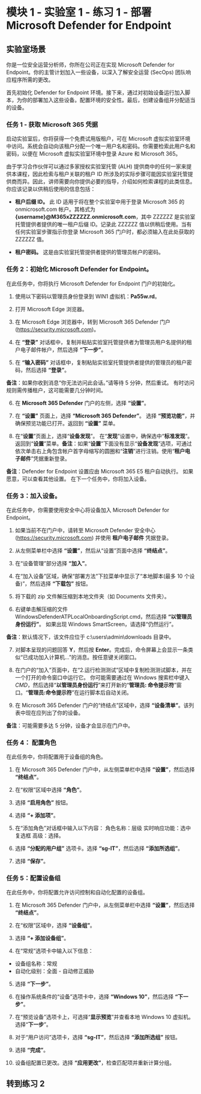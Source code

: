 # 模块 1 - 实验室 1 - 练习 1 - 部署 Microsoft Defender for Endpoint

## 实验室场景

你是一位安全运营分析师，你所在公司正在实现 Microsoft Defender for Endpoint。你的主管计划加入一些设备，以深入了解安全运营 (SecOps) 团队响应程序所需的更改。

首先初始化 Defender for Endpoint 环境。接下来，通过对初始设备运行加入脚本，为你的部署加入这些设备。配置环境的安全性。最后，创建设备组并分配适当的设备。

### 任务 1 - 获取 Microsoft 365 凭据

启动实验室后，你将获得一个免费试用版租户，可在 Microsoft 虚拟实验室环境中访问。系统会自动向该租户分配一个唯一用户名和密码。你需要检索此用户名和密码，以便在 Microsoft 虚拟实验室环境中登录 Azure 和 Microsoft 365。 

由于学习合作伙伴可以通过多家授权实验室托管 (ALH) 提供商中的任何一家来提供本课程，因此检索与租户关联的租户 ID 所涉及的实际步骤可能因实验室托管提供商而异。因此，讲师需要向你提供必要的指导，介绍如何检索课程的此类信息。你应该记录以供稍后使用的信息包括：

- **租户后缀 ID。** 此 ID 适用于将在整个实验室中用于登录 Microsoft 365 的 onmicrosoft.com 帐户。其格式为 **{username}@M365xZZZZZZ.onmicrosoft.com**，其中 ZZZZZZ 是实验室托管提供者提供的唯一租户后缀 ID。记录此 ZZZZZZ 值以供稍后使用。当有任何实验室步骤指示你登录 Microsoft 365 门户时，都必须输入在此处获取的 ZZZZZZ 值。
    
- **租户密码。** 这是由实验室托管提供者提供的管理员帐户的密码。
	

### 任务 2：初始化 Microsoft Defender for Endpoint。

在此任务中，你将执行 Microsoft Defender for Endpoint 门户的初始化。

1. 使用以下密码以管理员身份登录到 WIN1 虚拟机：**Pa55w.rd**。  

2. 打开 Microsoft Edge 浏览器。

3. 在 Microsoft Edge 浏览器中，转到 Microsoft 365 Defender 门户 (https://security.microsoft.com)。

4. 在 **“登录”** 对话框中，复制并粘贴实验室托管提供者为管理员用户名提供的租户电子邮件帐户，然后选择 **“下一步”**。

5. 在 **“输入密码”** 对话框中，复制粘贴实验室托管提供者提供的管理员的租户密码，然后选择 **“登录”**。

**备注**：如果你收到消息“你无法访问此会话。”请等待 5 分钟，然后重试。  有时访问规则需传播租户，这可能需要几分钟时间。  

6. 在 **Microsoft 365 Defender** 门户的左侧，选择 **“设置”**。

7. 在 **“设置”** 页面上，选择 **“Microsoft 365 Defender”**。  选择 **“预览功能”**，并确保预览功能已打开。返回到 **“设置”** 菜单。

8. 在“**设置**”页面上，选择“**设备发现**”。  在“**发现**”设置中，确保选中“**标准发现**”。  返回到“**设置**”菜单。**备注**：如果“**设置**”下面没有显示“**设备发现**”选项，可通过依次单击右上角包含帐户首字母缩写的圆圈和“**注销**”进行注销。使用“**租户电子邮件**”凭据重新登录。

**备注**：Defender for Endpoint 设置应由 Microsoft 365 E5 租户自动执行。  如果愿意，可以查看其他设置。  在下一个任务中，你将加入设备。  

### 任务 3：加入设备。

在此任务中，你需要使用安全中心将设备加入 Microsoft Defender for Endpoint。

1. 如果当前不在门户中，请转至 Microsoft Defender 安全中心 (https://security.microsoft.com) 并使用 **租户电子邮件** 凭据登录。

2. 从左侧菜单栏中选择 **“设置”**，然后从“设置”页面中选择 **“终结点”**。

3. 在“设备管理”部分选择 **“加入”**。

4. 在“加入设备”区域，确保“部署方法”下拉菜单中显示了“本地脚本(最多 10 个设备)”，然后选择 **“下载包”** 按钮。

5. 将下载的 zip 文件解压缩到本地文件夹（如 Documents 文件夹）。

6. 右键单击解压缩的文件 WindowsDefenderATPLocalOnboardingScript.cmd，然后选择 **“以管理员身份运行”**。  如果出现 Windows SmartScreen，请选择“仍然运行”。

**备注**：默认情况下，该文件应位于 c:\users\admin\downloads 目录中。
    
7. 对脚本呈现的问题回答 **Y**，然后按 **Enter**。完成后，命令屏幕上会显示一条类似“已成功加入计算机…”的消息。按任意键关闭窗口。

8. 在门户的“加入”页面中，在“2.运行检测测试”区域中复制检测测试脚本，并在一个打开的命令窗口中运行它。  你可能需要通过在 Windows 搜索栏中键入*CMD*，然后选择“**以管理员身份运行**”来打开新的“**管理员: 命令提示符**”窗口。“**管理员:命令提示符**”在运行脚本后自动关闭。

9. 在 Microsoft 365 Defender 门户的“终结点”区域中，选择 **“设备清单”**。该列表中现在应列出了你的设备。

**备注**：可能需要多达 5 分钟，设备才会显示在门户中。


### 任务 4： 配置角色

在此任务中，你将配置用于设备组的角色。

1. 在 Microsoft 365 Defender 门户中，从左侧菜单栏中选择 **“设置”**，然后选择 **“终结点”**。 

2. 在“权限”区域中选择 **“角色”**。

3. 选择 **“启用角色”** 按钮。

4. 选择 **“+ 添加项”**。

5. 在“添加角色”对话框中输入以下内容：
    角色名称：层级
    实时响应功能：选中复选框
    高级：选择。

6. 选择 **“分配的用户组”** 选项卡。选择 **“sg-IT”**，然后选择 **“添加所选组”**。

7. 选择 **“保存”**。


### 任务 5：配置设备组

在此任务中，你将配置允许访问控制和自动化配置的设备组。

1. 在 Microsoft 365 Defender 门户中，从左侧菜单栏中选择 **“设置”**，然后选择 **“终结点”**。 

2. 在“权限”区域中，选择 **“设备组”**。

3. 选择 **“+ 添加设备组”**。

4. 在“常规”选项卡中输入以下信息：

- 设备组名称：常规
- 自动化级别：全面 - 自动修正威胁

5. 选择 **“下一步”**。

6. 在操作系统条件的“设备”选项卡中，选择 **“Windows 10”**，然后选择 **“下一步”**。

7. 在“预览设备”选项卡上，可选择“**显示预览**”并查看本地 Windows 10 虚拟机。  选择“**下一步**”。

8. 对于“用户访问”选项卡，选择 **“sg-IT”**，然后选择 **“添加所选组”** 按钮。

9. 选择 **“完成”**。

10. 设备组配置已更改。选择 **“应用更改”**，检查匹配项并重新计算分组。


## 转到练习 2

